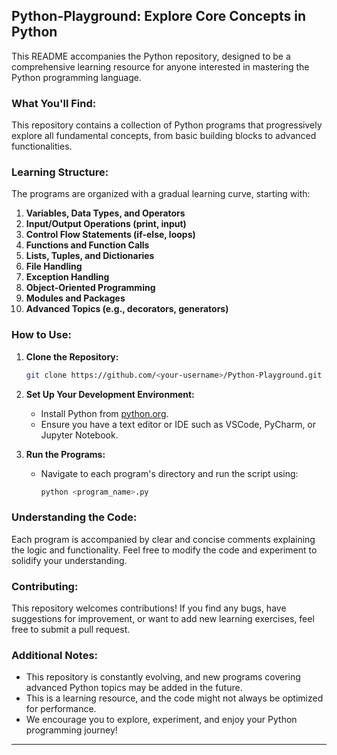 ## Python-Playground: Explore Core Concepts in Python

This README accompanies the Python repository, designed to be a comprehensive learning resource for anyone interested in mastering the Python programming language.

### What You'll Find:

This repository contains a collection of Python programs that progressively explore all fundamental concepts, from basic building blocks to advanced functionalities.

### Learning Structure:

The programs are organized with a gradual learning curve, starting with:

1. **Variables, Data Types, and Operators**
2. **Input/Output Operations (print, input)**
3. **Control Flow Statements (if-else, loops)**
4. **Functions and Function Calls**
5. **Lists, Tuples, and Dictionaries**
6. **File Handling**
7. **Exception Handling**
8. **Object-Oriented Programming**
9. **Modules and Packages**
10. **Advanced Topics (e.g., decorators, generators)**

### How to Use:

1. **Clone the Repository:**
   ```bash
   git clone https://github.com/<your-username>/Python-Playground.git
   ```

2. **Set Up Your Development Environment:**
   - Install Python from [python.org](https://www.python.org/).
   - Ensure you have a text editor or IDE such as VSCode, PyCharm, or Jupyter Notebook.

3. **Run the Programs:**
   - Navigate to each program's directory and run the script using:
     ```bash
     python <program_name>.py
     ```

### Understanding the Code:

Each program is accompanied by clear and concise comments explaining the logic and functionality. Feel free to modify the code and experiment to solidify your understanding.

### Contributing:

This repository welcomes contributions! If you find any bugs, have suggestions for improvement, or want to add new learning exercises, feel free to submit a pull request.

### Additional Notes:

- This repository is constantly evolving, and new programs covering advanced Python topics may be added in the future.
- This is a learning resource, and the code might not always be optimized for performance.
- We encourage you to explore, experiment, and enjoy your Python programming journey!

---
